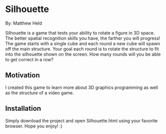 # Silhouette

By: Matthew Held

Silhouette is a game that tests your ability to rotate a figure in 3D space. The better spatial recognition skills you have, the farther you will progress! The game starts with a single cube and each round a new cube will spawn off the main structure. Your goal each round is to rotate the structure to fit into the silhouette shown on the screen. How many rounds will you be able to get correct in a row?

## Motivation

I created this game to learn more about 3D graphics programming as well as the structure of a video game.

## Installation

Simply download the project and open Silhouette.html using your favorite browser. Hope you enjoy! :)